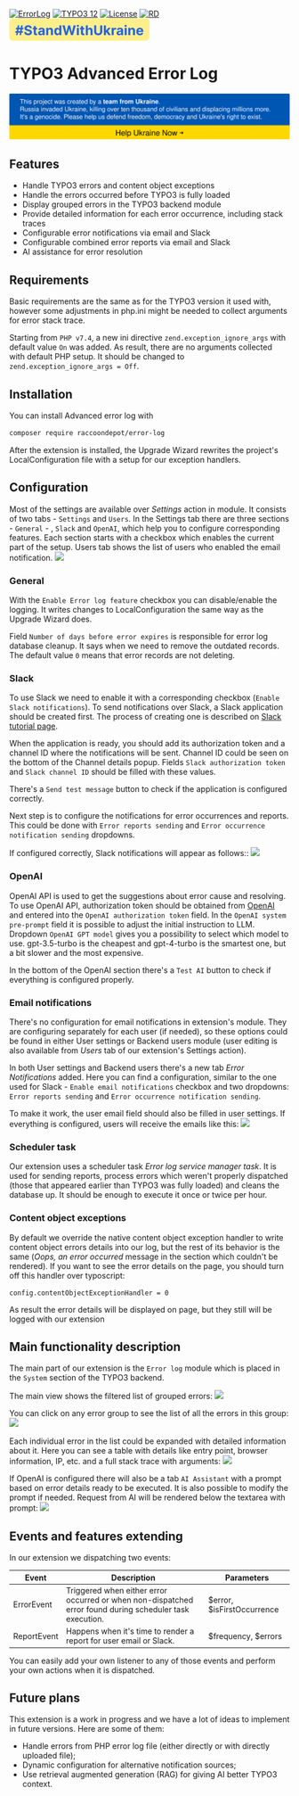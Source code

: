 [![ErrorLog](https://img.shields.io/badge/beta-v12.4.6-green)](https://github.com/raccoondepot/error_log/tree/12.4.6) [![TYPO3 12](https://img.shields.io/badge/TYPO3-12-orange.svg)](https://get.typo3.org/version/12) [![License](https://img.shields.io/github/license/TYPO3-Documentation/tea)]() [![RD](https://img.shields.io/badge/Raccoon-Depot-50b99a)](https://raccoondepot.com) [![StandWithUkraine](https://raw.githubusercontent.com/vshymanskyy/StandWithUkraine/main/badges/StandWithUkraine.svg)](https://stand-with-ukraine.pp.ua/)

# TYPO3 Advanced Error Log

[![Stand With Ukraine](https://raw.githubusercontent.com/vshymanskyy/StandWithUkraine/main/banner-direct-team.svg)](https://stand-with-ukraine.pp.ua)

## Features
- Handle TYPO3 errors and content object exceptions
- Handle the errors occurred before TYPO3 is fully loaded
- Display grouped errors in the TYPO3 backend module
- Provide detailed information for each error occurrence, including stack traces
- Configurable error notifications via email and Slack
- Configurable combined error reports via email and Slack
- AI assistance for error resolution


## Requirements
Basic requirements are the same as for the TYPO3 version it used with, however some adjustments in php.ini might be needed to collect arguments for error stack trace.

Starting from `PHP v7.4`, a new ini directive `zend.exception_ignore_args` with default value `On` was added. As result, there are no arguments collected with default PHP setup. It should be changed to `zend.exception_ignore_args = Off`.

## Installation
You can install Advanced error log with 
```bash
composer require raccoondepot/error-log
```
After the extension is installed, the Upgrade Wizard rewrites the project\'s LocalConfiguration file with a setup for our exception handlers.


## Configuration
Most of the settings are available over *Settings* action in module. It consists of two tabs - `Settings` and `Users`. In the Settings tab there are three sections - `General` - , `Slack` and `OpenAI`, which help you to configure corresponding features. Each section starts with a checkbox which enables the current part of the setup. Users tab shows the list of users who enabled the email notification.
![](https://cp-dev.raccoondepot.com/imgs/el_0.jpg)

### General
With the `Enable Error log feature` checkbox you can disable/enable the logging. It writes changes to LocalConfiguration the same way as the Upgrade Wizard does.

Field `Number of days before error expires` is responsible for error log database cleanup. It says when we need to remove the outdated records. The default value `0` means that error records are not deleting.

### Slack
To use Slack we need to enable it with a corresponding checkbox (`Enable Slack notifications`). To send notifications over Slack, a Slack application should be created first. The process of creating one is described on [Slack tutorial page](https://api.slack.com/tutorials/tracks/actionable-notifications).

When the application is ready, you should add its authorization token and a channel ID where the notifications will be sent. Channel ID could be seen on the bottom of the Channel details popup. Fields `Slack authorization token` and `Slack channel ID` should be filled with these values.

There\'s a `Send test message` button to check if the application is configured correctly.

Next step is to configure the notifications for error occurrences and reports. This could be done with `Error reports sending` and `Error occurrence notification sending` dropdowns.

If configured correctly, Slack notifications will appear as follows::
![](https://cp-dev.raccoondepot.com/imgs/el_1.jpg)

### OpenAI
OpenAI API is used to get the suggestions about error cause and resolving. To use OpenAI API, authorization token should be obtained from [OpenAI](https://platform.openai.com/) and entered into the `OpenAI authorization token` field. In the `OpenAI system pre-prompt` field it is possible to adjust the initial instruction to LLM. Dropdown `OpenAI GPT model` gives you a possibility to select which model to use. gpt-3.5-turbo is the cheapest and gpt-4-turbo is the smartest one, but a bit slower and the most expensive.

In the bottom of the OpenAI section there\'s a `Test AI` button to check if everything is configured properly.

### Email notifications
There\'s no configuration for email notifications in extension\'s module. They are configuring separately for each user (if needed), so these options could be found in either User settings or Backend users module (user editing is also available from *Users* tab of our extension\'s Settings action). 

In both User settings and Backend users there\'s a new tab *Error Notifications* added. Here you can find a configuration, similar to the one used for Slack - `Enable email notifications` checkbox and two dropdowns: `Error reports sending` and `Error occurrence notification sending`.

To make it work, the user email field should also be filled in user settings. If everything is configured, users will receive the emails like this:
![](https://cp-dev.raccoondepot.com/imgs/el_2.jpg)

### Scheduler task
Our extension uses a scheduler task *Error log service manager task*. It is used for sending reports, process errors which weren\'t properly dispatched (those that appeared earlier than TYPO3 was fully loaded) and cleans the database up. It should be enough to execute it once or twice per hour.

### Content object exceptions
By default we override the native content object exception handler to write content object errors details into our log, but the rest of its behavior is the same (*Oops, an error occurred* message in the section which couldn\'t be rendered). If you want to see the error details on the page, you should turn off this handler over typoscript:
```
config.contentObjectExceptionHandler = 0
```
As result the error details will be displayed on page, but they still will be logged with our extension


## Main functionality description
The main part of our extension is the `Error log` module which is placed in the `System` section of the TYPO3 backend.

The main view shows the filtered list of grouped errors:
![](https://cp-dev.raccoondepot.com/imgs/el_3.jpg)

You can click on any error group to see the list of all the errors in this group:
![](https://cp-dev.raccoondepot.com/imgs/el_4.jpg)

Each individual error in the list could be expanded with detailed information about it. Here you can see a table with details like entry point, browser information, IP, etc. and a full stack trace with arguments:
![](https://cp-dev.raccoondepot.com/imgs/el_5.jpg)

If OpenAI is configured there will also be a tab `AI Assistant` with a prompt based on error details ready to be executed. It is also possible to modify the prompt if needed. Request from AI will be rendered below the textarea with prompt:
![](https://cp-dev.raccoondepot.com/imgs/el_6.jpg)


## Events and features extending
In our extension we dispatching two events:

Event | Description | Parameters
------------- | ------------- | -------------
ErrorEvent | Triggered when either error occurred or when non-dispatched error found during scheduler task execution. | $error, $isFirstOccurrence
ReportEvent | Happens when it\'s time to render a report for user email or Slack. | $frequency, $errors

You can easily add your own listener to any of those events and perform your own actions when it is dispatched.


## Future plans
This extension is a work in progress and we have a lot of ideas to implement in future versions. Here are some of them:
- Handle errors from PHP error log file (either directly or with directly uploaded file);
- Dynamic configuration for alternative notification sources;
- Use retrieval augmented generation (RAG) for giving AI better TYPO3 context.